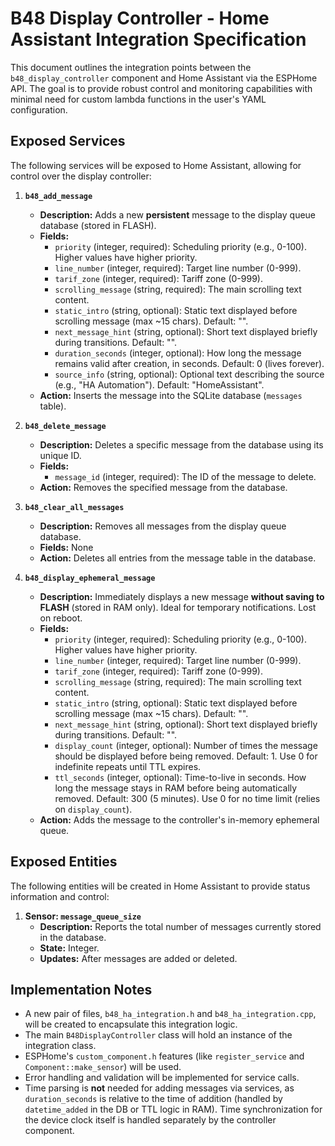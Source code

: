 # B48 Display Controller - Home Assistant Integration Specification

This document outlines the integration points between the `b48_display_controller` component and Home Assistant via the ESPHome API. The goal is to provide robust control and monitoring capabilities with minimal need for custom lambda functions in the user's YAML configuration.

## Exposed Services

The following services will be exposed to Home Assistant, allowing for control over the display controller:

1.  **`b48_add_message`**
    *   **Description:** Adds a new **persistent** message to the display queue database (stored in FLASH).
    *   **Fields:**
        *   `priority` (integer, required): Scheduling priority (e.g., 0-100). Higher values have higher priority.
        *   `line_number` (integer, required): Target line number (0-999).
        *   `tarif_zone` (integer, required): Tariff zone (0-999).
        *   `scrolling_message` (string, required): The main scrolling text content.
        *   `static_intro` (string, optional): Static text displayed before scrolling message (max ~15 chars). Default: "".
        *   `next_message_hint` (string, optional): Short text displayed briefly during transitions. Default: "".
        *   `duration_seconds` (integer, optional): How long the message remains valid after creation, in seconds. Default: 0 (lives forever).
        *   `source_info` (string, optional): Optional text describing the source (e.g., "HA Automation"). Default: "HomeAssistant".
    *   **Action:** Inserts the message into the SQLite database (`messages` table).

2.  **`b48_delete_message`**
    *   **Description:** Deletes a specific message from the database using its unique ID.
    *   **Fields:**
        *   `message_id` (integer, required): The ID of the message to delete.
    *   **Action:** Removes the specified message from the database.

3.  **`b48_clear_all_messages`**
    *   **Description:** Removes all messages from the display queue database.
    *   **Fields:** None
    *   **Action:** Deletes all entries from the message table in the database.

4.  **`b48_display_ephemeral_message`**
    *   **Description:** Immediately displays a new message **without saving to FLASH** (stored in RAM only). Ideal for temporary notifications. Lost on reboot.
    *   **Fields:**
        *   `priority` (integer, required): Scheduling priority (e.g., 0-100). Higher values have higher priority.
        *   `line_number` (integer, required): Target line number (0-999).
        *   `tarif_zone` (integer, required): Tariff zone (0-999).
        *   `scrolling_message` (string, required): The main scrolling text content.
        *   `static_intro` (string, optional): Static text displayed before scrolling message (max ~15 chars). Default: "".
        *   `next_message_hint` (string, optional): Short text displayed briefly during transitions. Default: "".
        *   `display_count` (integer, optional): Number of times the message should be displayed before being removed. Default: 1. Use 0 for indefinite repeats until TTL expires.
        *   `ttl_seconds` (integer, optional): Time-to-live in seconds. How long the message stays in RAM before being automatically removed. Default: 300 (5 minutes). Use 0 for no time limit (relies on `display_count`).
    *   **Action:** Adds the message to the controller's in-memory ephemeral queue.

## Exposed Entities

The following entities will be created in Home Assistant to provide status information and control:


1.  **Sensor: `message_queue_size`**
    *   **Description:** Reports the total number of messages currently stored in the database.
    *   **State:** Integer.
    *   **Updates:** After messages are added or deleted.
 

## Implementation Notes

*   A new pair of files, `b48_ha_integration.h` and `b48_ha_integration.cpp`, will be created to encapsulate this integration logic.
*   The main `B48DisplayController` class will hold an instance of the integration class.
*   ESPHome's `custom_component.h` features (like `register_service` and `Component::make_sensor`) will be used.
*   Error handling and validation will be implemented for service calls.
*   Time parsing is **not** needed for adding messages via services, as `duration_seconds` is relative to the time of addition (handled by `datetime_added` in the DB or TTL logic in RAM). Time synchronization for the device clock itself is handled separately by the controller component.
